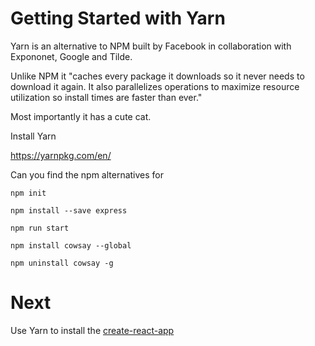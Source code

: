 # Getting Started with Yarn

Yarn is an alternative to NPM built by Facebook in collaboration with Expononet, Google and Tilde.

Unlike NPM it "caches every package it downloads so it never needs to download it again. It also parallelizes operations to maximize resource utilization so install times are faster than ever."

Most importantly it has a cute cat.

Install Yarn

https://yarnpkg.com/en/

Can you find the npm alternatives for

```
npm init
```

```
npm install --save express
```

```
npm run start
```

```
npm install cowsay --global
```

```
npm uninstall cowsay -g
```

# Next

Use Yarn to install the [create-react-app](https://facebook.github.io/react/blog/2016/07/22/create-apps-with-no-configuration.html)
